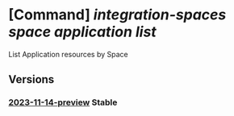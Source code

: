 # [Command] _integration-spaces space application list_

List Application resources by Space

## Versions

### [2023-11-14-preview](/Resources/mgmt-plane/L3N1YnNjcmlwdGlvbnMve30vcmVzb3VyY2Vncm91cHMve30vcHJvdmlkZXJzL21pY3Jvc29mdC5pbnRlZ3JhdGlvbnNwYWNlcy9zcGFjZXMve30vYXBwbGljYXRpb25z/2023-11-14-preview.xml) **Stable**

<!-- mgmt-plane /subscriptions/{}/resourcegroups/{}/providers/microsoft.integrationspaces/spaces/{}/applications 2023-11-14-preview -->
